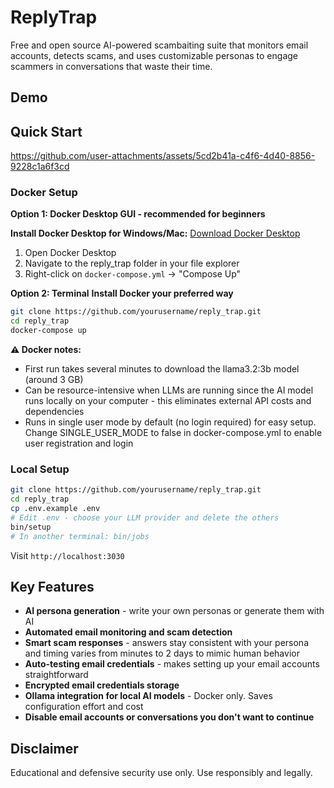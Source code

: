 # ReplyTrap

Free and open source AI-powered scambaiting suite that monitors email accounts, detects scams, and uses customizable personas to engage scammers in conversations that waste their time.

## Demo


## Quick Start

https://github.com/user-attachments/assets/5cd2b41a-c4f6-4d40-8856-9228c1a6f3cd

### Docker Setup

**Option 1: Docker Desktop GUI - recommended for beginners**

**Install Docker Desktop for Windows/Mac:** [Download Docker Desktop](https://www.docker.com/products/docker-desktop/)
1. Open Docker Desktop
2. Navigate to the reply_trap folder in your file explorer
3. Right-click on `docker-compose.yml` → "Compose Up"

**Option 2: Terminal**
**Install Docker your preferred way**
```bash
git clone https://github.com/yourusername/reply_trap.git
cd reply_trap
docker-compose up
```

**⚠️ Docker notes:**
- First run takes several minutes to download the llama3.2:3b model (around 3 GB)
- Can be resource-intensive when LLMs are running since the AI model runs locally on your computer - this eliminates external API costs and dependencies
- Runs in single user mode by default (no login required) for easy setup. Change SINGLE_USER_MODE to false in docker-compose.yml to enable user registration and login

### Local Setup

```bash
git clone https://github.com/yourusername/reply_trap.git
cd reply_trap
cp .env.example .env
# Edit .env - choose your LLM provider and delete the others
bin/setup
# In another terminal: bin/jobs
```

Visit `http://localhost:3030`

## Key Features

- **AI persona generation** - write your own personas or generate them with AI
- **Automated email monitoring and scam detection** 
- **Smart scam responses** - answers stay consistent with your persona and timing varies from minutes to 2 days to mimic human behavior
- **Auto-testing email credentials** - makes setting up your email accounts straightforward
- **Encrypted email credentials storage**
- **Ollama integration for local AI models** - Docker only. Saves configuration effort and cost
- **Disable email accounts or conversations you don't want to continue**

## Disclaimer

Educational and defensive security use only. Use responsibly and legally.
